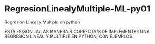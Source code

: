 # RegresionLinealyMultiple-ML-py01
Regresion Lineal y Multiple en python

ESTA ES/SON LA/LAS MANERA/S CORRECTA/S DE IMPLEMENTAR UNA REGRESION LINEAL Y MULTIPLE EN PYTHON, CON  EJEMPLOS. 
